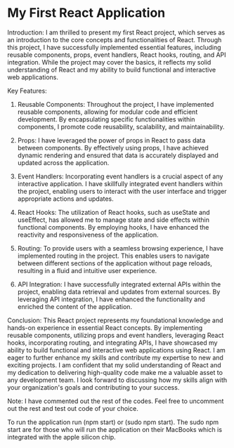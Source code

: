 # My First React Application
Introduction:
I am thrilled to present my first React project, which serves as an introduction to the core concepts and functionalities of React. Through this project, I have successfully implemented essential features, including reusable components, props, event handlers, React hooks, routing, and API integration. While the project may cover the basics, it reflects my solid understanding of React and my ability to build functional and interactive web applications.


Key Features:

1. Reusable Components:
Throughout the project, I have implemented reusable components, allowing for modular code and efficient development. By encapsulating specific functionalities within components, I promote code reusability, scalability, and maintainability.

2. Props:
I have leveraged the power of props in React to pass data between components. By effectively using props, I have achieved dynamic rendering and ensured that data is accurately displayed and updated across the application.

3. Event Handlers:
Incorporating event handlers is a crucial aspect of any interactive application. I have skillfully integrated event handlers within the project, enabling users to interact with the user interface and trigger appropriate actions and updates.

4. React Hooks:
The utilization of React hooks, such as useState and useEffect, has allowed me to manage state and side effects within functional components. By employing hooks, I have enhanced the reactivity and responsiveness of the application.

5. Routing:
To provide users with a seamless browsing experience, I have implemented routing in the project. This enables users to navigate between different sections of the application without page reloads, resulting in a fluid and intuitive user experience.

6. API Integration:
I have successfully integrated external APIs within the project, enabling data retrieval and updates from external sources. By leveraging API integration, I have enhanced the functionality and enriched the content of the application.

Conclusion:
This React project represents my foundational knowledge and hands-on experience in essential React concepts. By implementing reusable components, utilizing props and event handlers, leveraging React hooks, incorporating routing, and integrating APIs, I have showcased my ability to build functional and interactive web applications using React. I am eager to further enhance my skills and contribute my expertise to new and exciting projects. I am confident that my solid understanding of React and my dedication to delivering high-quality code make me a valuable asset to any development team. I look forward to discussing how my skills align with your organization's goals and contributing to your success.


Note: I have commented out the rest of the codes. Feel free to uncomment out the rest and test out code of your choice. 

To run the application run (npm start) or (sudo npm start). 
The sudo npm start are for those who will run the application on their MacBooks which is integrated with the apple silicon chip.
